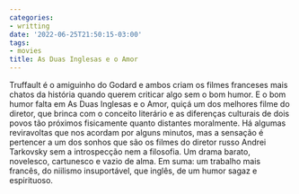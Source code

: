 ```yaml
---
categories:
- writting
date: '2022-06-25T21:50:15-03:00'
tags:
- movies
title: As Duas Inglesas e o Amor
---
```


Truffault é o amiguinho do Godard e ambos criam os filmes franceses mais chatos da história quando querem criticar algo sem o bom humor. E o bom humor falta em As Duas Inglesas e o Amor, quiçá um dos melhores filme do diretor, que brinca com o conceito literário e as diferenças culturais de dois povos tão próximos fisicamente quanto distantes moralmente. Há algumas reviravoltas que nos acordam por alguns minutos, mas a sensação é pertencer a um dos sonhos que são os filmes do diretor russo Andrei Tarkovsky sem a introspecção nem a filosofia. Um drama barato, novelesco, cartunesco e vazio de alma. Em suma: um trabalho mais francês, do niilismo insuportável, que inglês, de um humor sagaz e espirituoso.

